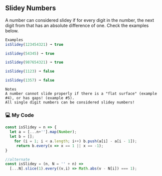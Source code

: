 ## Slidey Numbers

A number can considered slidey if for every digit in the number, the next digit from that has an absolute difference of one. Check the examples below.
```js
Examples
isSlidey(123454321) ➞ true

isSlidey(54345) ➞ true

isSlidey(987654321) ➞ true

isSlidey(1123) ➞ false

isSlidey(1357) ➞ false
```
```
Notes
A number cannot slide properly if there is a "flat surface" (example #4), or has gaps! (example #5).
All single digit numbers can be considered slidey numbers!
```
### :computer: My Code
```js
const isSlidey = n => {
  let a = [...n+''].map(Number);
  let b = [];
    for (i = 1; i < a.length; i++) b.push(a[i] - a[i - 1]);
     return b.every(x => x == 1 || x == -1);
}

//alternate
const isSlidey = (n, N = '' + n) =>
  [...N].slice(1).every((v,i) => Math.abs(v - N[i]) === 1);
```
